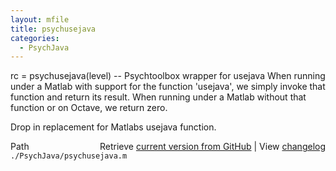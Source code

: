 ```yaml
---
layout: mfile
title: psychusejava
categories:
  - PsychJava
---
```


rc = psychusejava\(level\) \-\- Psychtoolbox wrapper for usejava
When running under a Matlab with support for the function 'usejava', we
simply invoke that function and return its result.
When running under a Matlab without that function or on Octave, we return
zero.

Drop in replacement for Matlabs usejava function.


<div class="code_header" style="text-align:right;">
  <span style="float:left;">Path&nbsp;&nbsp;</span> <span class="counter">Retrieve <a href=
  "https://raw.github.com/Psychtoolbox-3/Psychtoolbox-3/beta/./PsychJava/psychusejava.m">current version from GitHub</a> | View <a href=
  "https://github.com/Psychtoolbox-3/Psychtoolbox-3/commits/beta/./PsychJava/psychusejava.m">changelog</a></span>
</div>
<div class="code">
  <code>./PsychJava/psychusejava.m</code>
</div>

